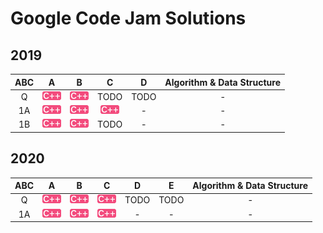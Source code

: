 [cpp]: /images/cpp.png
[py]: /images/python.png

# Google Code Jam Solutions

## 2019

| ABC | A | B | C | D | Algorithm & Data Structure |
|:---:|:---:|:---:|:---:|:---:|:---:|
| Q | [![cpp]](/2019/Q/1.cpp) | [![cpp]](/2019/Q/2.cpp) | TODO | TODO | - |
| 1A | [![cpp]](/2019/1A/1.cpp) | [![cpp]](/2019/1A/2.cpp) | [![cpp]](/2019/1A/3.cpp) | - | - |
| 1B | [![cpp]](/2019/1B/1.cpp) | [![cpp]](/2019/1B/2.cpp) | TODO | - | - |

## 2020

| ABC | A | B | C | D | E | Algorithm & Data Structure |
|:---:|:---:|:---:|:---:|:---:|:---:|:---:|
| Q | [![cpp]](/2020/Q/1.cpp) | [![cpp]](/2020/Q/2.cpp) | [![cpp]](/2020/Q/3.cpp) | TODO | TODO | - |
| 1A | [![cpp]](/2020/1A/1.cpp) | [![cpp]](/2020/1A/2.cpp) | [![cpp]](/2020/1A/3.cpp) | - | - | - |
